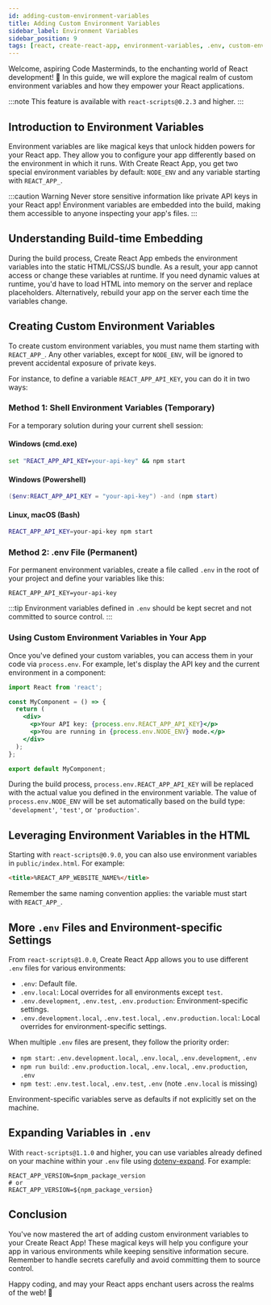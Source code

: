 ```yaml
---
id: adding-custom-environment-variables
title: Adding Custom Environment Variables
sidebar_label: Environment Variables
sidebar_position: 9
tags: [react, create-react-app, environment-variables, .env, custom-environment-variables, environment, npm, package.json, .env file, environment variables, environment variables in Create React App, CRA documentation, custom environment variables]
---
```


Welcome, aspiring Code Masterminds, to the enchanting world of React development! 🚀 In this guide, we will explore the magical realm of custom environment variables and how they empower your React applications.

:::note
This feature is available with `react-scripts@0.2.3` and higher.
:::


## Introduction to Environment Variables

Environment variables are like magical keys that unlock hidden powers for your React app. They allow you to configure your app differently based on the environment in which it runs. With Create React App, you get two special environment variables by default: `NODE_ENV` and any variable starting with `REACT_APP_`.

:::caution Warning
Never store sensitive information like private API keys in your React app! Environment variables are embedded into the build, making them accessible to anyone inspecting your app's files.
:::

## Understanding Build-time Embedding

During the build process, Create React App embeds the environment variables into the static HTML/CSS/JS bundle. As a result, your app cannot access or change these variables at runtime. If you need dynamic values at runtime, you'd have to load HTML into memory on the server and replace placeholders. Alternatively, rebuild your app on the server each time the variables change.

## Creating Custom Environment Variables

To create custom environment variables, you must name them starting with `REACT_APP_`. Any other variables, except for `NODE_ENV`, will be ignored to prevent accidental exposure of private keys.

For instance, to define a variable `REACT_APP_API_KEY`, you can do it in two ways:

### Method 1: Shell Environment Variables (Temporary)

For a temporary solution during your current shell session:

#### Windows (cmd.exe)

```cmd
set "REACT_APP_API_KEY=your-api-key" && npm start
```

#### Windows (Powershell)

```Powershell
($env:REACT_APP_API_KEY = "your-api-key") -and (npm start)
```

#### Linux, macOS (Bash)

```sh
REACT_APP_API_KEY=your-api-key npm start
```

### Method 2: .env File (Permanent)

For permanent environment variables, create a file called `.env` in the root of your project and define your variables like this:

```
REACT_APP_API_KEY=your-api-key
```

:::tip
Environment variables defined in `.env` should be kept secret and not committed to source control.
:::

### Using Custom Environment Variables in Your App

Once you've defined your custom variables, you can access them in your code via `process.env`. For example, let's display the API key and the current environment in a component:

```jsx title="MyComponent.jsx"
import React from 'react';

const MyComponent = () => {
  return (
    <div>
      <p>Your API key: {process.env.REACT_APP_API_KEY}</p>
      <p>You are running in {process.env.NODE_ENV} mode.</p>
    </div>
  );
};

export default MyComponent;
```

During the build process, `process.env.REACT_APP_API_KEY` will be replaced with the actual value you defined in the environment variable. The value of `process.env.NODE_ENV` will be set automatically based on the build type: `'development'`, `'test'`, or `'production'`.

## Leveraging Environment Variables in the HTML

Starting with `react-scripts@0.9.0`, you can also use environment variables in `public/index.html`. For example:

```html
<title>%REACT_APP_WEBSITE_NAME%</title>
```

Remember the same naming convention applies: the variable must start with `REACT_APP_`.

## More `.env` Files and Environment-specific Settings

From `react-scripts@1.0.0`, Create React App allows you to use different `.env` files for various environments:

- `.env`: Default file.
- `.env.local`: Local overrides for all environments except `test`.
- `.env.development`, `.env.test`, `.env.production`: Environment-specific settings.
- `.env.development.local`, `.env.test.local`, `.env.production.local`: Local overrides for environment-specific settings.

When multiple `.env` files are present, they follow the priority order:

- `npm start`: `.env.development.local`, `.env.local`, `.env.development`, `.env`
- `npm run build`: `.env.production.local`, `.env.local`, `.env.production`, `.env`
- `npm test`: `.env.test.local`, `.env.test`, `.env` (note `.env.local` is missing)

Environment-specific variables serve as defaults if not explicitly set on the machine.

## Expanding Variables in `.env`

With `react-scripts@1.1.0` and higher, you can use variables already defined on your machine within your `.env` file using [dotenv-expand](https://github.com/motdotla/dotenv-expand). For example:

```
REACT_APP_VERSION=$npm_package_version
# or
REACT_APP_VERSION=${npm_package_version}
```

## Conclusion

You've now mastered the art of adding custom environment variables to your Create React App! These magical keys will help you configure your app in various environments while keeping sensitive information secure. Remember to handle secrets carefully and avoid committing them to source control.

Happy coding, and may your React apps enchant users across the realms of the web! 🌟
